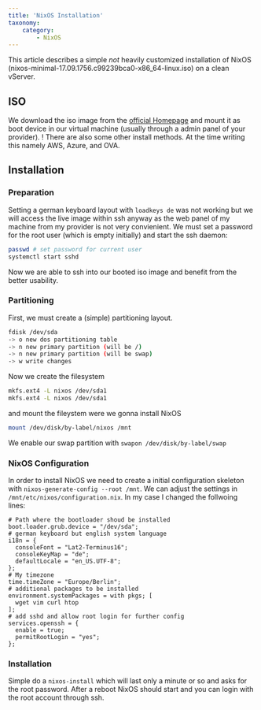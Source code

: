 ```yaml
---
title: 'NixOS Installation'
taxonomy:
    category:
        - NixOS
---
```


This article describes a simple *not* heavily customized installation of NixOS (nixos-minimal-17.09.1756.c99239bca0-x86_64-linux.iso) on a clean vServer.

## ISO
We download the iso image from the [official Homepage](https://nixos.org/nixos/download.html) and mount it as boot device in our virtual machine (usually through a admin panel of your provider).
! There are also some other install methods. At the time writing this namely AWS, Azure, and OVA.

## Installation
### Preparation
Setting a german keyboard layout with `loadkeys de` was not working but we will access the live image within ssh anyway as the web panel of my machine from my provider is not very convienient. We must set a password for the root user (which is empty initially) and start the ssh daemon:
```bash
passwd # set password for current user
systemctl start sshd
```
Now we are able to ssh into our booted iso image and benefit from the better usability.

### Partitioning
First, we must create a (simple) partitioning layout.
```bash
fdisk /dev/sda
-> o new dos partitioning table
-> n new primary partition (will be /)
-> n new primary partition (will be swap)
-> w write changes
```
Now we create the filesystem
```bash
mkfs.ext4 -L nixos /dev/sda1
mkfs.ext4 -L nixos /dev/sda1
```
and mount the fileystem were we gonna install NixOS
```bash
mount /dev/disk/by-label/nixos /mnt
```
We enable our swap partition with `swapon /dev/disk/by-label/swap`

### NixOS Configuration
In order to install NixOS we need to create a initial configuration skeleton with `nixos-generate-config --root /mnt`. We can adjust the settings in `/mnt/etc/nixos/configuration.nix`. In my case I changed the follwoing lines:
```
# Path where the bootloader shoud be installed
boot.loader.grub.device = "/dev/sda";
# german keyboard but english system language
i18n = {
  consoleFont = "Lat2-Terminus16";
  consoleKeyMap = "de";
  defaultLocale = "en_US.UTF-8";
};
# My timezone
time.timeZone = "Europe/Berlin";
# additional packages to be installed
environment.systemPackages = with pkgs; [
  wget vim curl htop
];
# add sshd and allow root login for further config
services.openssh = {
  enable = true;
  permitRootLogin = "yes";
};
```

### Installation
Simple do a `nixos-install` which will last only a minute or so and asks for the root password. After a reboot NixOS should start and you can login with the root account through ssh.





